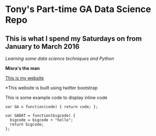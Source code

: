 # Tony's Part-time GA Data Science Repo 
## This is what I spend my Saturdays on from January to March 2016

*Learning some data science techniques and Python*

**Misra's the man**

[This is my website](http://tonyktan.com)

*This website is built using twitter bootstrap

This is some example code to display inline code

`var GA = function(code) { return code; };`

```
var GADAT = function(bigcode) {
  bigcode = bigcode + "hello";
  return bigcode;
};
```

